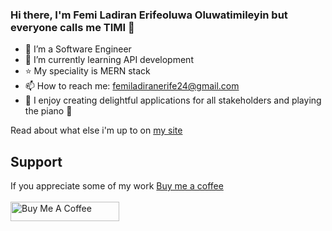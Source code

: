 ### Hi there, I'm Femi Ladiran Erifeoluwa Oluwatimileyin but everyone calls me TIMI 👋


- 💼 I’m a Software Engineer
- 🌱 I’m currently learning API development
- ⭐ My speciality is MERN stack
- 📫 How to reach me: femiladiranerife24@gmail.com
- 💜 I enjoy creating delightful applications for all stakeholders and playing the piano 🎹 

Read about what else i'm up to on [my site](https://for-timi.github.io/My-Portfolio/) 

## Support
If you appreciate some of my work [Buy me a coffee](https://www.buymeacoffee.com/timiplayskU) <br><br>
<a href="https://www.buymeacoffee.com/timiplayskU" target="_blank"><img src="https://cdn.buymeacoffee.com/buttons/default-orange.png" alt="Buy Me A Coffee" height="31" width="174"></a>

